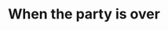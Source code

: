 ---
layout: art
title: When the party is over
image: assets/img/gallery/portrait.png
spotify_song: https://open.spotify.com/track/7rLokcIMP9p8fl0iROdVfC?si=ce7f1400ed2a452d
---
